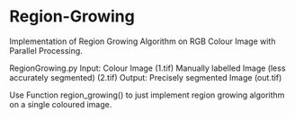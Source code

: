 # Region-Growing
Implementation of Region Growing Algorithm on RGB Colour Image with Parallel Processing. 

RegionGrowing.py 
Input:  Colour Image (1.tif)
        Manually labelled Image (less accurately segmented) (2.tif)
Output: Precisely segmented Image (out.tif)
    
Use Function region_growing() to just implement region growing algorithm on a single coloured image.
